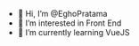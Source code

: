- 👋 Hi, I’m @EghoPratama
- 👀 I’m interested in Front End
- 🌱 I’m currently learning VueJS
<!-- - 💞️ I’m looking to collaborate on ...
- 📫 How to reach me ... -->

<!---
EghoPratama/EghoPratama is a ✨ special ✨ repository because its `README.md` (this file) appears on your GitHub profile.
You can click the Preview link to take a look at your changes.
--->
